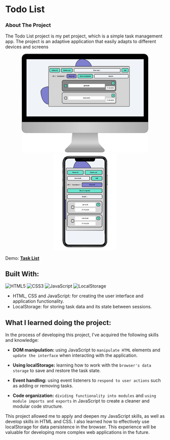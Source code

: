 # Todo List

### About The Project

The Todo List project is my pet project, which is a simple task management app.
The project is an adaptive application that easily adapts to different devices and screens

<div id='presentation' align='center'>
  <img src='./docs/desktop-view.png' width=400 alt='Website view on the computer screen' />
  <img src='./docs/mobile-view.png' width=200 alt='Website view on the phone screen' />

  <br />
</div>

Demo: [**Task List**](dmitrylasuta.github.io/Todo-List/)

## Built With:

![HTML5](https://img.shields.io/badge/html5-%23E34F26.svg?style=for-the-badge&logo=html5&logoColor=white) ![CSS3](https://img.shields.io/badge/css3-%231572B6.svg?style=for-the-badge&logo=css3&logoColor=white) ![JavaScript](https://img.shields.io/badge/javascript-%23323330.svg?style=for-the-badge&logo=javascript&logoColor=%23F7DF1E) ![LocalStorage](https://img.shields.io/badge/localstorage-7f7fcf?style=for-the-badge)

- HTML, CSS and JavaScript: for creating the user interface and application functionality.
- LocalStorage: for storing task data and its state between sessions.

## What I learned doing the project:

In the process of developing this project, I've acquired the following skills and knowledge:

- **DOM manipulation:** using JavaScript to `manipulate HTML` elements and `update the interface` when interacting with the application.

- **Using localStorage:** learning how to work with the `browser's data storage` to save and restore the task state.
- **Event handling:** using event listeners to `respond to user actions` such as adding or removing tasks.
- **Code organization:** `dividing functionality into modules` and `using module imports and exports` in JavaScript to create a cleaner and modular code structure.

This project allowed me to apply and deepen my JavaScript skills, as well as develop skills in HTML and CSS. I also learned how to effectively use localStorage for data persistence in the browser. This experience will be valuable for developing more complex web applications in the future.
